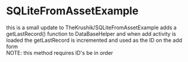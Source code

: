 # SQLiteFromAssetExample
this is a small update to TheKrushik/SQLiteFromAssetExample
adds a getLastRecord() function to DataBaseHelper and when add activity is loaded the getLastRecord is incremented and used as the ID on the add form <br />
NOTE: this method requires ID's be in order
